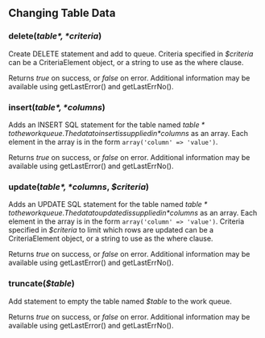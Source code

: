 ## Changing Table Data

### delete(*$table*, *$criteria*)
Create DELETE statement and add to queue. Criteria specified in *$criteria* can be a CriteriaElement object,
or a string to use as the where clause.

Returns *true* on success, or *false* on error. Additional information may be available using getLastError()
and getLastErrNo().

### insert(*$table*, *$columns*)
Adds an INSERT SQL statement for the table named *$table* to the work queue. The data to insert is
supplied in *$columns* as an array. Each element in the array is in the form `array('column' => 'value')`.

Returns *true* on success, or *false* on error. Additional information may be available using getLastError()
and getLastErrNo().

### update(*$table*, *$columns*, *$criteria*)
Adds an UPDATE SQL statement for the table named *$table* to the work queue. The data to updated is
supplied in *$columns* as an array. Each element in the array is in the form `array('column' => 'value')`.
Criteria specified in *$criteria* to limit which rows are updated can be a CriteriaElement object,
or a string to use as the where clause.

Returns *true* on success, or *false* on error. Additional information may be available using getLastError()
and getLastErrNo().

### truncate(*$table*)
Add statement to empty the table named *$table* to the work queue.

Returns *true* on success, or *false* on error. Additional information may be available using getLastError()
and getLastErrNo().

